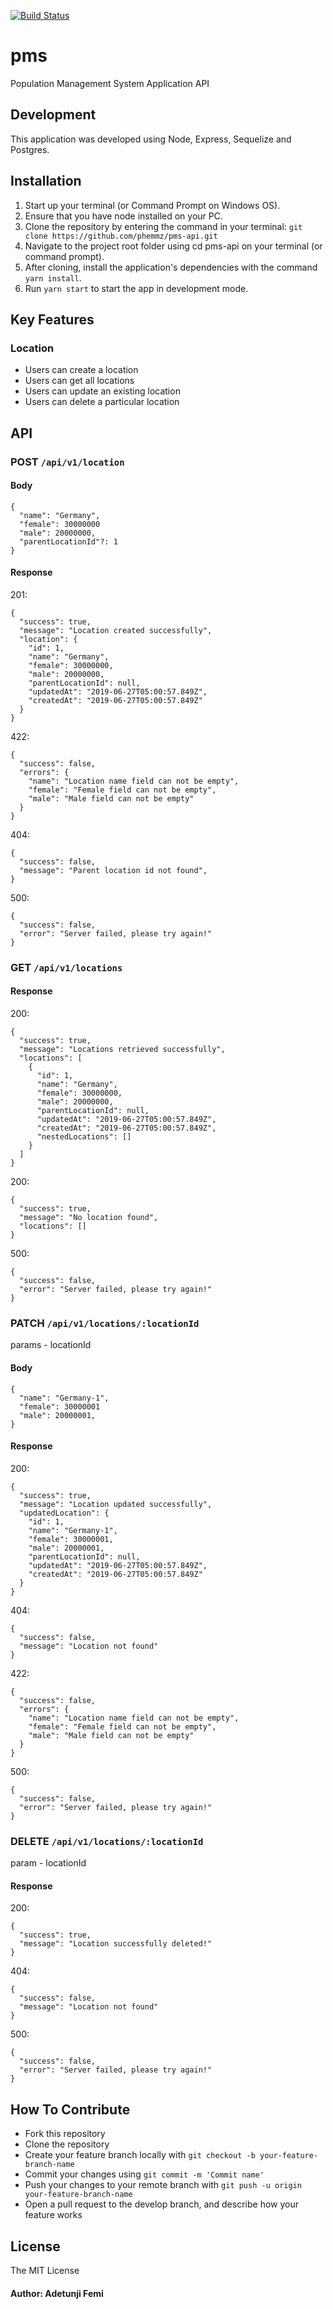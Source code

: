 [![Build Status](https://travis-ci.org/phemmz/pms-api.svg?branch=master)](https://travis-ci.org/phemmz/pms-api)

# pms
Population Management System Application API

## Development
This application was developed using Node, Express, Sequelize and Postgres.

## Installation
1. Start up your terminal (or Command Prompt on Windows OS).
2. Ensure that you have node installed on your PC.
3. Clone the repository by entering the command in your terminal:
  ```git clone https://github.com/phemmz/pms-api.git```
4. Navigate to the project root folder using cd pms-api on your terminal (or command prompt).
5. After cloning, install the application's dependencies with the command `yarn install`.
6. Run `yarn start` to start the app in development mode.<br>

## Key Features
### Location
- Users can create a location
- Users can get all locations
- Users can update an existing location
- Users can delete a particular location

## API
### POST `/api/v1/location`
#### Body
```
{
  "name": "Germany",
  "female": 30000000
  "male": 20000000,
  "parentLocationId"?: 1
}
```

#### Response
201:
```
{
  "success": true,
  "message": "Location created successfully",
  "location": {
    "id": 1,
    "name": "Germany",
    "female": 30000000,
    "male": 20000000,
    "parentLocationId": null,
    "updatedAt": "2019-06-27T05:00:57.849Z",
    "createdAt": "2019-06-27T05:00:57.849Z"
  }
}
```

422:
```
{
  "success": false,
  "errors": {
    "name": "Location name field can not be empty",
    "female": "Female field can not be empty",
    "male": "Male field can not be empty"
  }
}
```

404:
```
{
  "success": false,
  "message": "Parent location id not found",
}
```

500:
```
{
  "success": false,
  "error": "Server failed, please try again!"
}
```

### GET `/api/v1/locations`
#### Response
200:
```
{
  "success": true,
  "message": "Locations retrieved successfully",
  "locations": [
    {
      "id": 1,
      "name": "Germany",
      "female": 30000000,
      "male": 20000000,
      "parentLocationId": null,
      "updatedAt": "2019-06-27T05:00:57.849Z",
      "createdAt": "2019-06-27T05:00:57.849Z",
      "nestedLocations": []
    }
  ]
}
```

200:
```
{
  "success": true,
  "message": "No location found",
  "locations": []
}
```

500:
```
{
  "success": false,
  "error": "Server failed, please try again!"
}
```

### PATCH `/api/v1/locations/:locationId`
params - locationId

#### Body
```
{
  "name": "Germany-1",
  "female": 30000001
  "male": 20000001,
}
```

#### Response
200:
```
{
  "success": true,
  "message": "Location updated successfully",
  "updatedLocation": {
    "id": 1,
    "name": "Germany-1",
    "female": 30000001,
    "male": 20000001,
    "parentLocationId": null,
    "updatedAt": "2019-06-27T05:00:57.849Z",
    "createdAt": "2019-06-27T05:00:57.849Z"
  }
}
```

404:
```
{
  "success": false,
  "message": "Location not found"
}
```

422:
```
{
  "success": false,
  "errors": {
    "name": "Location name field can not be empty",
    "female": "Female field can not be empty",
    "male": "Male field can not be empty"
  }
}
```

500:
```
{
  "success": false,
  "error": "Server failed, please try again!"
}
```

### DELETE `/api/v1/locations/:locationId`
param - locationId

#### Response
200:
```
{
  "success": true,
  "message": "Location successfully deleted!"
}
```

404:
```
{
  "success": false,
  "message": "Location not found"
}
```

500:
```
{
  "success": false,
  "error": "Server failed, please try again!"
}
```

## How To Contribute
- Fork this repository
- Clone the repository
- Create your feature branch locally with ``` git checkout -b your-feature-branch-name ```
- Commit your changes using ``` git commit -m 'Commit name' ```
- Push your changes to your remote branch with ``` git push -u origin your-feature-branch-name ```
- Open a pull request to the develop branch, and describe how your feature works

## License
The MIT License

#### Author: Adetunji Femi

